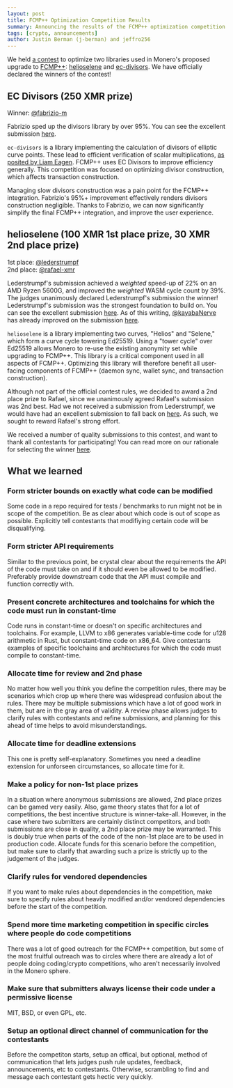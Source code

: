 ```yaml
---
layout: post
title: FCMP++ Optimization Competition Results
summary: Announcing the results of the FCMP++ optimization competition
tags: [crypto, announcements]
author: Justin Berman (j-berman) and jeffro256
---
```


We held [a contest]({{site.baseurl}}/2025/04/05/fcmp++-contest.html) to optimize two libraries used in Monero's proposed upgrade to [FCMP++]({{site.baseurl}}/2024/04/27/fcmps.html): [helioselene](https://github.com/kayabaNerve/fcmp-plus-plus/tree/78754718faa21f0a5751fbd30c9495d7f7f5c2b1/crypto/helioselene) and [ec-divisors](https://github.com/kayabaNerve/fcmp-plus-plus/tree/78754718faa21f0a5751fbd30c9495d7f7f5c2b1/crypto/divisors). We have officially declared the winners of the contest!

## EC Divisors (250 XMR prize)

Winner: [@fabrizio-m](https://github.com/fabrizio-m)

Fabrizio sped up the divisors library by over 95%. You can see the excellent submission [here](https://github.com/fabrizio-m/fcmp-competition/pull/1).

`ec-divisors` is a library implementing the calculation of divisors of elliptic curve points. These lead to efficient verification of scalar multiplications, [as posited by Liam Eagen](https://eprint.iacr.org/2022/596). FCMP++ uses EC Divisors to improve efficiency generally. This competition was focused on optimizing divisor construction, which affects transaction construction.

Managing slow divisors construction was a pain point for the FCMP++ integration. Fabrizio's 95%+ improvement effectively renders divisors construction negligible. Thanks to Fabrizio, we can now significantly simplify the final FCMP++ integration, and improve the user experience.

## helioselene (100 XMR 1st place prize, 30 XMR 2nd place prize)

1st place: [@lederstrumpf](https://github.com/Lederstrumpf)<br>
2nd place: [@rafael-xmr](https://github.com/rafael-xmr/)

Lederstrumpf's submission achieved a *weighted* speed-up of 22% on an AMD Ryzen 5600G, and improved the *weighted* WASM cycle count by 39%. The judges unanimously declared Lederstrumpf's submission the winner! Lederstrumpf's submission was the strongest foundation to build on. You can see the excellent submission [here](https://github.com/Lederstrumpf/fcmp-plus-plus-optimization-competition/pull/1). As of this writing, [@kayabaNerve](https://github.com/kayabaNerve) has already improved on the submission [here](https://github.com/kayabaNerve/fcmp-plus-plus/compare/d073632cdfb089eba9bd369e6324cf65cb4f7d1f..a7b3a8cec8c84567da9c66d336d9ce1a75bb794d).

`helioselene` is a library implementing two curves, "Helios" and "Selene," which form a curve cycle towering Ed25519. Using a "tower cycle" over Ed25519 allows Monero to re-use the existing anonymity set while upgrading to FCMP++. This library is a critical component used in all aspects of FCMP++. Optimizing this library will therefore benefit all user-facing components of FCMP++ (daemon sync, wallet sync, and transaction construction).

Although not part of the official contest rules, we decided to award a 2nd place prize to Rafael, since we unanimously agreed Rafael's submission was 2nd best. Had we not received a submission from Lederstrumpf, we would have had an excellent submission to fall back on [here](https://github.com/rafael-xmr/fcmp-plus-plus-optimization-competition-private/pull/5). As such, we sought to reward Rafael's strong effort.

We received a number of quality submissions to this contest, and want to thank all contestants for participating! You can read more on our rationale for selecting the winner [here](https://github.com/j-berman/fcmp-plus-plus-optimization-competition/blob/main/docs/helioselene-decision.pdf).

## What we learned

### Form stricter bounds on exactly what code can be modified

Some code in a repo required for tests / benchmarks to run might not be in scope of the competition. Be as clear about which code is out of scope as possible. Explicitly tell contestants that modifiying certain code will be disqualifying.

### Form stricter API requirements

Similar to the previous point, be crystal clear about the requirements the API of the code must take on and if it should even be allowed to be modified. Preferably provide downstream code that the API must compile and function correctly with.

### Present concrete architectures and toolchains for which the code must run in constant-time

Code runs in constant-time or doesn't on specific architectures and toolchains. For example, LLVM to x86 generates variable-time code for u128 arithmetic in Rust, but constant-time code on x86_64. Give contestants examples of specific toolchains and architectures for which the code must compile to constant-time.

### Allocate time for review and 2nd phase

No matter how well you think you define the competition rules, there may be scenarios which crop up where there was widespread confusion about the rules. There may be multiple submissions which have a lot of good work in them, but are in the gray area of validity. A review phase allows judges to clarify rules with contestants and refine submissions, and planning for this ahead of time helps to avoid misunderstandings.

### Allocate time for deadline extensions

This one is pretty self-explanatory. Sometimes you need a deadline extension for unforseen circumstances, so allocate time for it.

### Make a policy for non-1st place prizes

In a situation where anonymous submissions are allowed, 2nd place prizes can be gamed very easily. Also, game theory states that for a lot of competitions, the best incentive structure is winner-take-all. However, in the case where two submitters are certainly distinct competitors, and both submissions are close in quality, a 2nd place prize may be warranted. This is doubly true when parts of the code of the non-1st place are to be used in production code. Allocate funds for this scenario before the competition, but make sure to clarify that awarding such a prize is strictly up to the judgement of the judges.

### Clarify rules for vendored dependencies

If you want to make rules about dependencies in the competition, make sure to specify rules about heavily modified and/or vendored dependencies before the start of the competition.

### Spend more time marketing competition in specific circles where people do code competitions

There was a lot of good outreach for the FCMP++ competition, but some of the most fruitful outreach was to circles where there are already a lot of people doing coding/crypto competitions, who aren't necessarily involved in the Monero sphere.

### Make sure that submitters always license their code under a permissive license

MIT, BSD, or even GPL, etc.

### Setup an optional direct channel of communication for the contestants

Before the competiton starts, setup an offical, but optional, method of communication that lets judges push rule updates, feedback, announcements, etc to contestants. Otherwise, scrambling to find and message each contestant gets hectic very quickly.
